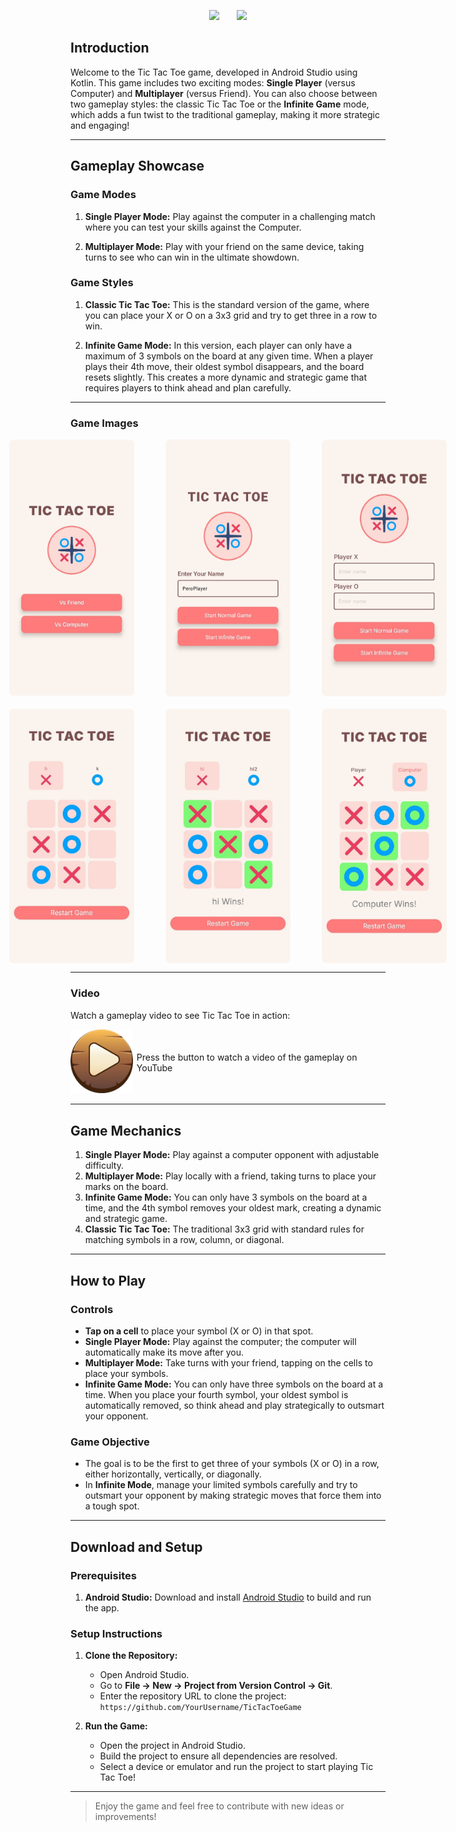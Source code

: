 <p align="center">
  <img src="https://github.com/Guneet-Pal-Singh/TickTackToe/raw/502079994b5600f80e900bfb8b80494367a26796/TicTacToeImages/logo.png" height="125"/>
  &nbsp;&nbsp;&nbsp;&nbsp;&nbsp;
  <img src="https://github.com/Guneet-Pal-Singh/TicTacToe/blob/34a7500fd3ece3db47d34f86d09ae0dcc2b785ed/TicTacToeImages/text_tictactoe-removebg-preview.png" height="125"/>
</p>



## Introduction

Welcome to the Tic Tac Toe game, developed in Android Studio using Kotlin. This game includes two exciting modes: **Single Player** (versus Computer) and **Multiplayer** (versus Friend). You can also choose between two gameplay styles: the classic Tic Tac Toe or the **Infinite Game** mode, which adds a fun twist to the traditional gameplay, making it more strategic and engaging!

---

## Gameplay Showcase

### Game Modes

1. **Single Player Mode:** Play against the computer in a challenging match where you can test your skills against the Computer.

2. **Multiplayer Mode:** Play with your friend on the same device, taking turns to see who can win in the ultimate showdown.

### Game Styles

1. **Classic Tic Tac Toe:** This is the standard version of the game, where you can place your X or O on a 3x3 grid and try to get three in a row to win.

2. **Infinite Game Mode:** In this version, each player can only have a maximum of 3 symbols on the board at any given time. When a player plays their 4th move, their oldest symbol disappears, and the board resets slightly. This creates a more dynamic and strategic game that requires players to think ahead and plan carefully.

---

### Game Images

<div style="display: flex; justify-content: center; gap: 50px; margin-bottom: 20px;">
  <img src="TicTacToeImages/img1.jpg" width="200" style="border-radius: 8px;">
  <img src="TicTacToeImages/img8.jpg" width="200" style="border-radius: 8px;">
  <img src="TicTacToeImages/img2.jpg" width="200" style="border-radius: 8px;">
</div>

<div style="display: flex; justify-content: center; gap: 50px;">
  <img src="TicTacToeImages/img4.jpg" width="200" style="border-radius: 8px;">
  <img src="TicTacToeImages/img3.jpg" width="200" style="border-radius: 8px;">
  <img src="TicTacToeImages/img6.jpg" width="200" style="border-radius: 8px;">
</div>


---

### Video

Watch a gameplay video to see Tic Tac Toe in action:

<div style="display: flex; align-items: center;">
    <a href="">
        <img src="https://github.com/theshamiksinha/StickHero-Game-JavaFX/raw/main/src/main/resources/Images/PlayButtonPNG.png" alt="Gameplay Video" width="100" style="margin-right: 10px;">
    </a>
    <span> Press the button to watch a video of the gameplay on YouTube</span>
</div>

---

## Game Mechanics

1. **Single Player Mode:** Play against a computer opponent with adjustable difficulty.  
2. **Multiplayer Mode:** Play locally with a friend, taking turns to place your marks on the board.  
3. **Infinite Game Mode:** You can only have 3 symbols on the board at a time, and the 4th symbol removes your oldest mark, creating a dynamic and strategic game.  
4. **Classic Tic Tac Toe:** The traditional 3x3 grid with standard rules for matching symbols in a row, column, or diagonal.  

---

## How to Play

### Controls

- **Tap on a cell** to place your symbol (X or O) in that spot.
- **Single Player Mode:** Play against the computer; the computer will automatically make its move after you.
- **Multiplayer Mode:** Take turns with your friend, tapping on the cells to place your symbols.
- **Infinite Game Mode:** You can only have three symbols on the board at a time. When you place your fourth symbol, your oldest symbol is automatically removed, so think ahead and play strategically to outsmart your opponent.

### Game Objective

- The goal is to be the first to get three of your symbols (X or O) in a row, either horizontally, vertically, or diagonally.
- In **Infinite Mode**, manage your limited symbols carefully and try to outsmart your opponent by making strategic moves that force them into a tough spot.

---

## Download and Setup

### Prerequisites

1. **Android Studio:** Download and install [Android Studio](https://developer.android.com/studio) to build and run the app.

### Setup Instructions

1. **Clone the Repository:**
   - Open Android Studio.
   - Go to **File -> New -> Project from Version Control -> Git**.
   - Enter the repository URL to clone the project:  
     `https://github.com/YourUsername/TicTacToeGame`
   
2. **Run the Game:**
   - Open the project in Android Studio.
   - Build the project to ensure all dependencies are resolved.
   - Select a device or emulator and run the project to start playing Tic Tac Toe!

---

> Enjoy the game and feel free to contribute with new ideas or improvements!
